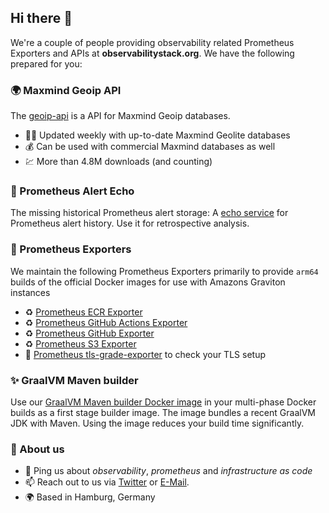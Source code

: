 ## Hi there 👋

We're a couple of people providing observability related Prometheus Exporters and APIs
at **observabilitystack.org**. We have the following prepared for you:

### 🌍 Maxmind Geoip API

The [geoip-api](https://github.com/observabilitystack/geoip-api) is a API for
Maxmind Geoip databases.

- 🏃‍♀️ Updated weekly with up-to-date Maxmind Geolite databases
- 💰 Can be used with commercial Maxmind databases as well
- 💹 More than 4.8M downloads (and counting)

### 📣 Prometheus Alert Echo

The missing historical Prometheus alert storage:
A [echo service](https://github.com/observabilitystack/prometheus-alertecho) for
Prometheus alert history. Use it for retrospective analysis.

### 🤖 Prometheus Exporters

We maintain the following Prometheus Exporters primarily to provide
`arm64` builds of the official Docker images for use with Amazons
Graviton instances

- ♻️ [Prometheus ECR Exporter](https://github.com/observabilitystack/prometheus-ecr-exporter)
- ♻️ [Prometheus GitHub Actions Exporter](https://github.com/observabilitystack/github-actions-exporter)
- ♻️ [Prometheus GitHub Exporter](https://github.com/observabilitystack/github_exporter)
- ♻️ [Prometheus S3 Exporter](https://github.com/observabilitystack/s3_exporter)
- 🔐 [Prometheus tls-grade-exporter](https://github.com/observabilitystack/tls-grade-exporter) to check your TLS setup

### ✨ GraalVM Maven builder

Use our [GraalVM Maven builder Docker image](https://github.com/observabilitystack/graalvm-maven-builder)
in your multi-phase Docker builds as a first stage builder image. The image bundles a recent GraalVM
JDK with Maven. Using the image reduces your build time significantly.

### 🍿 About us

- 💬 Ping us about *observability*, *prometheus* and *infrastructure as code*
- 📫 Reach out to us via [Twitter](https://twitter.com/tboeghk) or [E-Mail](torsten@ping7.io).
- 🌍 Based in Hamburg, Germany
